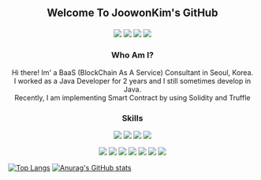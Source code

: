 ## <p align="center">Welcome To JoowonKim's GitHub</p>

<p align="center">
<a href="https://www.linkedin.com/in/joowon-kim-0122/" target="_blank"><img src="https://img.shields.io/badge/JoowonKim-0A66C2?style=flat-square&logo=LinkedIn&logoColor=white"/></a>
<a href="mailto:0122wndnjs@gmail.com" target="_blank"><img src="https://img.shields.io/badge/Gmail-EA4335?style=flat-square&logo=Gmail&logoColor=white"/></a>
<a href="https://github.com/0122wndnjs" target="_blank"><img src="https://img.shields.io/badge/GitHub-181717?style=flat-square&logo=GitHub&logoColor=white"/></a>
<a href="https://velog.io/@0122wndnjs" target="_blank"><img src="https://img.shields.io/badge/Velog-20c997?style=flat-square&logo=Vimeo&logoColor=white"/></a>

</p>

<h3 align="center"> Who Am I?</h3>

<p align="center">
Hi there! Im' a BaaS (BlockChain As A Service) Consultant in Seoul, Korea. </br>
I worked as a Java Developer for 2 years and I still sometimes develop in Java. </br>
Recently, I am implementing Smart Contract by using Solidity and Truffle </br>
</p>

<h3 align="center">Skills</h3>

<p align="center">
<img src="https://img.shields.io/badge/BlockChain-121D33?style=flat-square&logo=BlockChain.com&logoColor=white"/>
<img src="https://img.shields.io/badge/Ethereum-3C3C3D?style=flat-square&logo=Ethereum&logoColor=white"/>
<img src="https://img.shields.io/badge/Solidity-363636?style=flat-square&logo=Solidity&logoColor=white"/>
<img src="https://img.shields.io/badge/Hyperledger-2F3134?style=flat-square&logo=Hyperledger&logoColor=white"/>
</p>

<p align="center">
<img src="https://img.shields.io/badge/Java-007396?style=flat-square&logo=Java&logoColor=white"/>
<img src="https://img.shields.io/badge/Spring-6DB33F?style=flat-square&logo=Spring&logoColor=white"/>
<img src="https://img.shields.io/badge/C++-00599C?style=flat-square&logo=C%2B%2B&logoColor=white"/>
<img src="https://img.shields.io/badge/C-A8B9CC?style=flat-square&logo=C&logoColor=white"/>
<img src="https://img.shields.io/badge/JavaScript-F7DF1E?style=flat-square&logo=JavaScript&logoColor=white"/>
<img src="https://img.shields.io/badge/jQuery-0769AD?style=flat-square&logo=jQuery&logoColor=white"/>
<img src="https://img.shields.io/badge/MySQL-4479A1?style=flat-square&logo=MySQL&logoColor=white"/>
</p>



[![Top Langs](https://github-readme-stats.vercel.app/api/top-langs/?username=0122wndnjs&langs_count=10&layout=compact&theme=tokyonight&hide=css,javascript)](https://github.com/0122wndnjs/0122wndnjs)
[![Anurag's GitHub stats](https://github-readme-stats.vercel.app/api?username=0122wndnjs&theme=tokyonight&include_all_commits=true)](https://github.com/anuraghazra/github-readme-stats)
